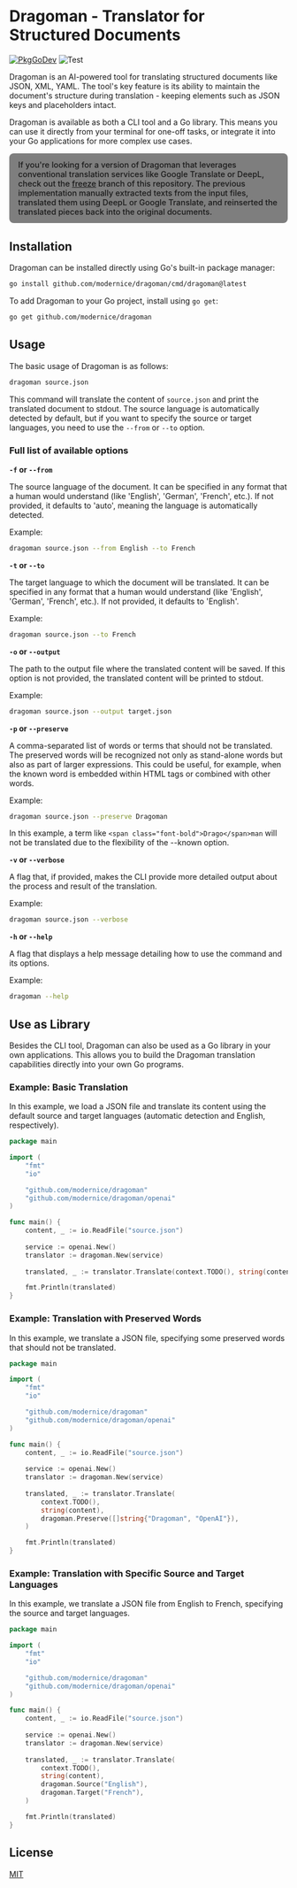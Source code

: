 # Dragoman - Translator for Structured Documents

[![PkgGoDev](https://pkg.go.dev/badge/github.com/modernice/dragoman)](https://pkg.go.dev/github.com/modernice/dragoman) ![Test](https://github.com/modernice/dragoman/workflows/Test/badge.svg)

Dragoman is an AI-powered tool for translating structured documents like JSON,
XML, YAML. The tool's key feature is its ability to maintain the document's 
structure during translation - keeping elements such as JSON keys and placeholders intact.

Dragoman is available as both a CLI tool and a Go library. This means you can
use it directly from your terminal for one-off tasks, or integrate it into your
Go applications for more complex use cases.

<p style="font-size: 0.9rem; font-weight: 500; background: rgba(0,0,0,0.5); padding: 0.75rem 1rem; border-radius: 8px;">
If you're looking for a version of Dragoman that leverages conventional
translation services like Google Translate or DeepL, check out the
<a href="https://github.com/modernice/dragoman/tree/freeze">freeze</a> branch of
this repository. The previous implementation manually extracted texts from the
input files, translated them using DeepL or Google Translate, and reinserted the
translated pieces back into the original documents. 
</p>

## Installation

Dragoman can be installed directly using Go's built-in package manager:

```bash
go install github.com/modernice/dragoman/cmd/dragoman@latest
```

To add Dragoman to your Go project, install using `go get`:

```bash
go get github.com/modernice/dragoman
```

## Usage

The basic usage of Dragoman is as follows:

```bash
dragoman source.json
```

This command will translate the content of `source.json` and print the
translated document to stdout. The source language is automatically detected by
default, but if you want to specify the source or target languages, you need to
use the `--from` or `--to` option.

### Full list of available options

**`-f` or `--from`**

The source language of the document. It can be specified in any format that a
human would understand (like 'English', 'German', 'French', etc.). If not
provided, it defaults to 'auto', meaning the language is automatically detected.

Example:

```bash
dragoman source.json --from English --to French
```

**`-t` or `--to`**

The target language to which the document will be translated. It can be
specified in any format that a human would understand (like 'English', 'German',
'French', etc.). If not provided, it defaults to 'English'.

Example:

```bash
dragoman source.json --to French
```

**`-o` or `--output`**

The path to the output file where the translated content will be saved. If this
option is not provided, the translated content will be printed to stdout.

Example:

```bash
dragoman source.json --output target.json
```

**`-p` or `--preserve`**

A comma-separated list of words or terms that should not be translated.
The preserved words will be recognized not only as stand-alone words but also as
part of larger expressions. This could be useful, for example, when the known
word is embedded within HTML tags or combined with other words. 

Example:

```bash
dragoman source.json --preserve Dragoman
```

In this example, a term like `<span class="font-bold">Drago</span>man` will not
be translated due to the flexibility of the --known option.

**`-v` or `--verbose`**

A flag that, if provided, makes the CLI provide more detailed output about the
process and result of the translation.

Example:

```bash
dragoman source.json --verbose
```

**`-h` or `--help`**

A flag that displays a help message detailing how to use the command and its options.

Example:

```bash
dragoman --help
```

## Use as Library

Besides the CLI tool, Dragoman can also be used as a Go library in your own
applications. This allows you to build the Dragoman translation capabilities
directly into your own Go programs.

### Example: Basic Translation

In this example, we load a JSON file and translate its content using the default
source and target languages (automatic detection and English, respectively).

```go
package main

import (
	"fmt"
	"io"

	"github.com/modernice/dragoman"
	"github.com/modernice/dragoman/openai"
)

func main() {
	content, _ := io.ReadFile("source.json")
	
	service := openai.New()
	translator := dragoman.New(service)
	
	translated, _ := translator.Translate(context.TODO(), string(content))

	fmt.Println(translated)
}
```

### Example: Translation with Preserved Words

In this example, we translate a JSON file, specifying some preserved words that
should not be translated.

```go
package main

import (
	"fmt"
	"io"

	"github.com/modernice/dragoman"
	"github.com/modernice/dragoman/openai"
)

func main() {
	content, _ := io.ReadFile("source.json")
	
	service := openai.New()
	translator := dragoman.New(service)
	
	translated, _ := translator.Translate(
		context.TODO(),
		string(content),
		dragoman.Preserve([]string{"Dragoman", "OpenAI"}),
	)

	fmt.Println(translated)
}
```

### Example: Translation with Specific Source and Target Languages

In this example, we translate a JSON file from English to French, specifying the
source and target languages.

```go
package main

import (
	"fmt"
	"io"

	"github.com/modernice/dragoman"
	"github.com/modernice/dragoman/openai"
)

func main() {
	content, _ := io.ReadFile("source.json")
	
	service := openai.New()
	translator := dragoman.New(service)
	
	translated, _ := translator.Translate(
		context.TODO(),
		string(content),
		dragoman.Source("English"),
		dragoman.Target("French"),
	)

	fmt.Println(translated)
}
```

## License

[MIT](./LICENSE)
